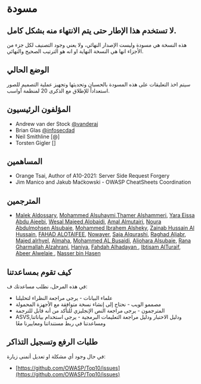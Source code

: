# مسودة

## لا تستخدم هذا الإطار حتى يتم الانتهاء منه بشكل كامل.

هذه النسخة هي مسودة وليست الإصدار النهائي، ولا يعني وجود التصنيف لكل جزء من الأجزاء انها هي النسخة النهاية او انه هو الترتيب الصحيح والنهائي.

## الوضع الحالي

سيتم اخذ التعليقات على هذه المسودة بالحسبان وتحديثها وتجهيز عملية التصميم للصور استعداداً للإطلاق مع الذكرى 20 لمنظمة آواسب.

## المؤلفون الرئيسيون

- Andrew van der Stock [@vanderaj](https://twitter.com/vanderaj)
- Brian Glas [@infosecdad](https://twitter.com/infosecdad)
- Neil Smithline [@]
- Torsten Gigler []

## المساهمين

- Orange Tsai, Author of A10-2021: Server Side Request Forgery
- Jim Manico and Jakub Maćkowski - OWASP CheatSheets Coordination

## المترجمين

-  [Malek Aldossary](https://twitter.com/Malajab), [Mohammed Alsuhaymi](https://twitter.com/msuhaymi),[Thamer Alshammeri](https://twitter.com/t44t_), [Yara Eissa Abdu Ajeebi](https://twitter.com/YE_A1), [Wesal Majeed Alobaidi](https://twitter.com/Wesal_m6), [Amal Almutairi](http://linkedin.com/in/amal-almutairi-9a617915b), [Noura Abdulmohsen Alsubaie](https://twitter.com/NouraAlsubaie97), [Mohammed Ibrahem Alsheky](https://www.linkedin.com/in/mohammed-ibrahem-6b088368), [Zainab Hussain Al Hussain](https://twitter.com/zain303), [FAHAD ALOTAIFEE](https://twitter.com/fad_777), [Nowayer](https://twitter.com/_Nowayer_), [Saja Alqurashi](https://twitter.com/saja_alqurashi), [Raghad Aljabr](http://linkedin.com/in/raghad-aljabr-3b3846124), [Majed alrhyel](https://twitter.com/1en_majed), [Almaha](https://twitter.com/emy797kay), [Mohammed AL Busaidi](https://www.linkedin.com/in/mohammed-al-busaidi-124988ab), [Aljohara Alsubaie](http://linkedin.com/in/aljohara-alsubaie-538b3b168), [Rana Gharmallah Alzahrani](http://linkedin.com/in/rana-alzahrani-26447b19b), [Haniya](https://twitter.com/_______HAA), [Fahdah Alhadayan ](https://www.linkedin.com/in/fahdahmh ), [Ibtisam AlTuraif](https://twitter.com/EbAlturaif), [Abeer Alwelaie ](https://twitter.com/abeerp7_), [Nasser bin Hasen ](https://twitter.com/r00t_nasser)


## كيف تقوم بمساعدتنا

في هذه المرحل، نطلب مساعدتك ف:

- علماء البيانات - يرجى مراجعة النظراء لتحليلنا
- مصممو الويب - نحتاج إلى إنشاء نسخة متوافقة مع الأجهزة المحمولة
- المترجمون - يرجى مراجعة النص الإنجليزي للتأكد من أنه قابل للترجمة
- ASVS,ودليل الاختبار ودليل مراجعة التعليمات البرمجية - يرجى استخدام بياناتنا ومساعدتنا في ربط مستنداتنا ومعاييرنا معًا

## طلبات الرفع وتسجيل التذاكر

في حال وجود أي مشكلة او تعديل أتمنى زيارة:

- [https://github.com/OWASP/Top10/issues](https://github.com/OWASP/Top10/issues)

